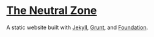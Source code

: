 [The Neutral Zone](http://theneutral.zone)
================

A static website built with [Jekyll](http://jekyllrb.com), [Grunt](https://gruntjs.com), and [Foundation](http://foundation.zurb.com).
